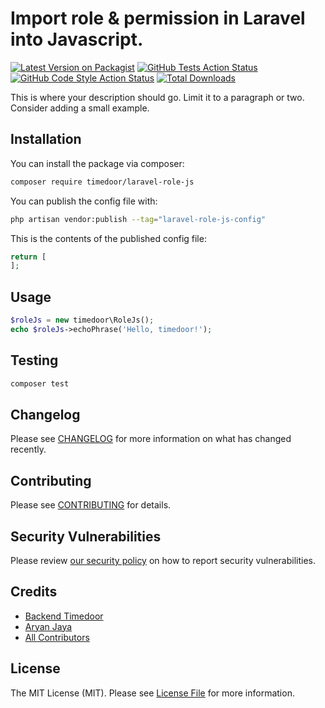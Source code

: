 # Import role & permission in Laravel into Javascript.

[![Latest Version on Packagist](https://img.shields.io/packagist/v/timedoor/laravel-role-js.svg?style=flat-square)](https://packagist.org/packages/timedoor/laravel-role-js)
[![GitHub Tests Action Status](https://img.shields.io/github/actions/workflow/status/timedoor/laravel-role-js/run-tests.yml?branch=main&label=tests&style=flat-square)](https://github.com/backend-timedoor/laravel-role-js/actions?query=workflow%3Arun-tests+branch%3Amain)
[![GitHub Code Style Action Status](https://img.shields.io/github/actions/workflow/status/timedoor/laravel-role-js/fix-php-code-style-issues.yml?branch=main&label=code%20style&style=flat-square)](https://github.com/backend-timedoor/laravel-role-js/actions?query=workflow%3A"Fix+PHP+code+style+issues"+branch%3Amain)
[![Total Downloads](https://img.shields.io/packagist/dt/timedoor/laravel-role-js.svg?style=flat-square)](https://packagist.org/packages/timedoor/laravel-role-js)

This is where your description should go. Limit it to a paragraph or two. Consider adding a small example.

## Installation

You can install the package via composer:

```bash
composer require timedoor/laravel-role-js
```

You can publish the config file with:

```bash
php artisan vendor:publish --tag="laravel-role-js-config"
```

This is the contents of the published config file:

```php
return [
];
```

## Usage

```php
$roleJs = new timedoor\RoleJs();
echo $roleJs->echoPhrase('Hello, timedoor!');
```

## Testing

```bash
composer test
```

## Changelog

Please see [CHANGELOG](CHANGELOG.md) for more information on what has changed recently.

## Contributing

Please see [CONTRIBUTING](CONTRIBUTING.md) for details.

## Security Vulnerabilities

Please review [our security policy](../../security/policy) on how to report security vulnerabilities.

## Credits

-   [Backend Timedoor](https://github.com/backend-timedoor)
-   [Aryan Jaya](https://github.com/aryanjaya)
-   [All Contributors](../../contributors)

## License

The MIT License (MIT). Please see [License File](LICENSE.md) for more information.
